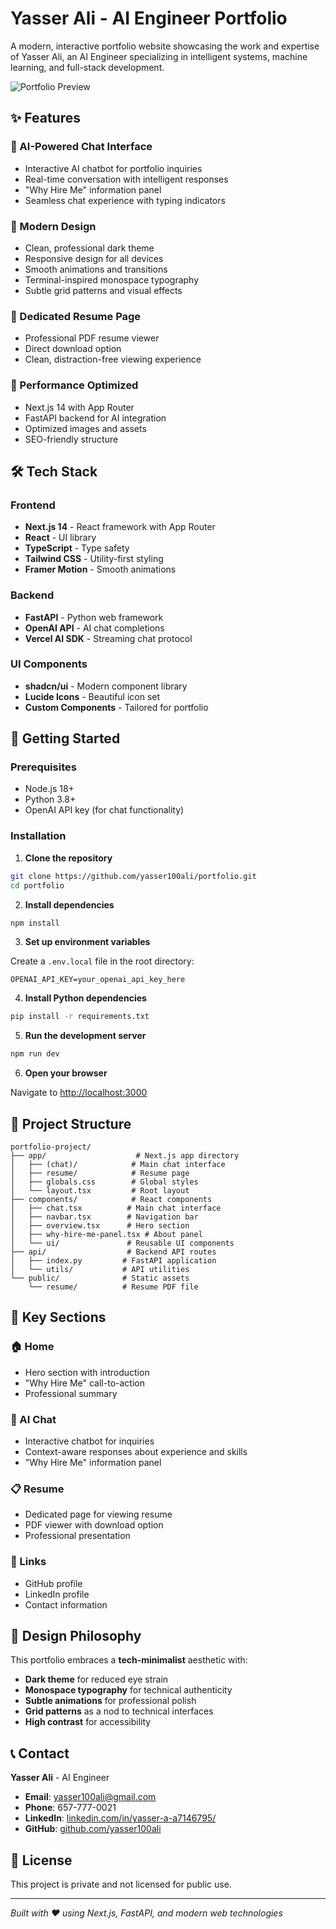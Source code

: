 # Yasser Ali - AI Engineer Portfolio

A modern, interactive portfolio website showcasing the work and expertise of Yasser Ali, an AI Engineer specializing in intelligent systems, machine learning, and full-stack development.

![Portfolio Preview](https://via.placeholder.com/800x400/1a1a1a/00ff00?text=Yasser+Ali+Portfolio)

## ✨ Features

### 🤖 AI-Powered Chat Interface
- Interactive AI chatbot for portfolio inquiries
- Real-time conversation with intelligent responses
- "Why Hire Me" information panel
- Seamless chat experience with typing indicators

### 🎨 Modern Design
- Clean, professional dark theme
- Responsive design for all devices
- Smooth animations and transitions
- Terminal-inspired monospace typography
- Subtle grid patterns and visual effects

### 📄 Dedicated Resume Page
- Professional PDF resume viewer
- Direct download option
- Clean, distraction-free viewing experience

### 🚀 Performance Optimized
- Next.js 14 with App Router
- FastAPI backend for AI integration
- Optimized images and assets
- SEO-friendly structure

## 🛠 Tech Stack

### Frontend
- **Next.js 14** - React framework with App Router
- **React** - UI library
- **TypeScript** - Type safety
- **Tailwind CSS** - Utility-first styling
- **Framer Motion** - Smooth animations

### Backend
- **FastAPI** - Python web framework
- **OpenAI API** - AI chat completions
- **Vercel AI SDK** - Streaming chat protocol

### UI Components
- **shadcn/ui** - Modern component library
- **Lucide Icons** - Beautiful icon set
- **Custom Components** - Tailored for portfolio

## 🚀 Getting Started

### Prerequisites
- Node.js 18+
- Python 3.8+
- OpenAI API key (for chat functionality)

### Installation

1. **Clone the repository**
```bash
git clone https://github.com/yasser100ali/portfolio.git
cd portfolio
```

2. **Install dependencies**
```bash
npm install
```

3. **Set up environment variables**

Create a `.env.local` file in the root directory:
```env
OPENAI_API_KEY=your_openai_api_key_here
```

4. **Install Python dependencies**
```bash
pip install -r requirements.txt
```

5. **Run the development server**
```bash
npm run dev
```

6. **Open your browser**

Navigate to [http://localhost:3000](http://localhost:3000)

## 📁 Project Structure

```
portfolio-project/
├── app/                    # Next.js app directory
│   ├── (chat)/            # Main chat interface
│   ├── resume/            # Resume page
│   ├── globals.css        # Global styles
│   └── layout.tsx         # Root layout
├── components/            # React components
│   ├── chat.tsx          # Main chat interface
│   ├── navbar.tsx        # Navigation bar
│   ├── overview.tsx      # Hero section
│   ├── why-hire-me-panel.tsx # About panel
│   └── ui/               # Reusable UI components
├── api/                  # Backend API routes
│   ├── index.py         # FastAPI application
│   └── utils/           # API utilities
└── public/              # Static assets
    └── resume/          # Resume PDF file
```

## 🎯 Key Sections

### 🏠 Home
- Hero section with introduction
- "Why Hire Me" call-to-action
- Professional summary

### 💬 AI Chat
- Interactive chatbot for inquiries
- Context-aware responses about experience and skills
- "Why Hire Me" information panel

### 📋 Resume
- Dedicated page for viewing resume
- PDF viewer with download option
- Professional presentation

### 🔗 Links
- GitHub profile
- LinkedIn profile
- Contact information

## 🎨 Design Philosophy

This portfolio embraces a **tech-minimalist** aesthetic with:
- **Dark theme** for reduced eye strain
- **Monospace typography** for technical authenticity
- **Subtle animations** for professional polish
- **Grid patterns** as a nod to technical interfaces
- **High contrast** for accessibility

## 📞 Contact

**Yasser Ali** - AI Engineer

- **Email**: yasser100ali@gmail.com
- **Phone**: 657-777-0021
- **LinkedIn**: [linkedin.com/in/yasser-a-a7146795/](https://linkedin.com/in/yasser-a-a7146795/)
- **GitHub**: [github.com/yasser100ali](https://github.com/yasser100ali)

## 📜 License

This project is private and not licensed for public use.

---

*Built with ❤️ using Next.js, FastAPI, and modern web technologies*
